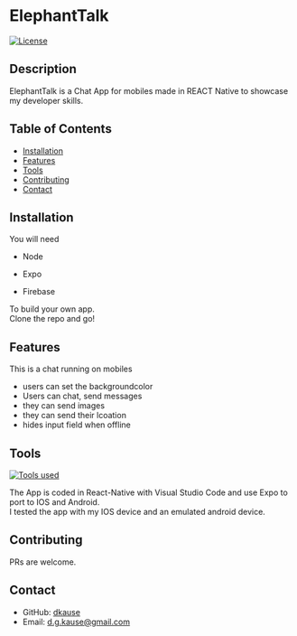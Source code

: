 # ElephantTalk

[![License](https://img.shields.io/badge/license-MIT-blue.svg)](LICENSE)

## Description

ElephantTalk is a Chat App for mobiles made in REACT Native to showcase my developer skills.

## Table of Contents

- [Installation](#installation)
- [Features](#features)
- [Tools](#tools)
- [Contributing](#contributing)
- [Contact](#contact)

## Installation

You will need

- Node

- Expo

- Firebase

To build your own app.  
Clone the repo and go!

## Features

This is a chat running on mobiles

- users can set the backgroundcolor
- Users can chat, send messages
- they can send images
- they can send their lcoation
- hides input field when offline

## Tools

[![Tools used](https://skillicons.dev/icons?i=react,firebase,androidstudio,vscode,md,nodejs)](https://skillicons.dev)

The App is coded in React-Native with Visual Studio Code and use Expo to port to IOS and Android.  
I tested the app with my IOS device and an emulated android device.

## Contributing

PRs are welcome.

## Contact

- GitHub: [dkause](https://github.com/dkause)
- Email: <d.g.kause@gmail.com>
